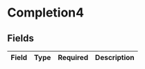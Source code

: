# Completion4


## Fields

| Field       | Type        | Required    | Description |
| ----------- | ----------- | ----------- | ----------- |
